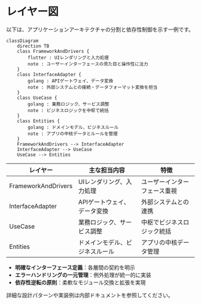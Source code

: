 # レイヤー図

以下は、アプリケーションアーキテクチャの分割と依存性制御を示す一例です。  

```mermaid
classDiagram
    direction TB
    class FrameworkAndDrivers {
        flutter : UIレンダリングと入力処理
        note : ユーザーインターフェースの見た目と操作性に注力
    }
    class InterfaceAdapter {
        golang : APIゲートウェイ、データ変換
        note : 外部システムとの接続・データフォーマット変換を担当
    }
    class UseCase {
        golang : 業務ロジック、サービス調整
        note : ビジネスロジックを中枢で統括
    }
    class Entities {
        golang : ドメインモデル、ビジネスルール
        note : アプリの中核データとルールを管理
    }
    FrameworkAndDrivers --> InterfaceAdapter
    InterfaceAdapter --> UseCase
    UseCase --> Entities
```

<!-- 補足: 各層の役割と設計思想 -->
| レイヤー              | 主な担当内容                              | 特徴                           |
|-----------------------|-----------------------------------------|--------------------------------|
| FrameworkAndDrivers   | UIレンダリング、入力処理                  | ユーザーインターフェース重視    |
| InterfaceAdapter      | APIゲートウェイ、データ変換               | 外部システムとの連携            |
| UseCase               | 業務ロジック、サービス調整               | 中枢でビジネスロジック統括       |
| Entities              | ドメインモデル、ビジネスルール           | アプリの中核データ管理          |

- **明確なインターフェース定義**：各層間の契約を明示
- **エラーハンドリングの一元管理**：例外処理が統一的に実装
- **依存性逆転の原則**：柔軟なモジュール交換と拡張を実現

詳細な設計パターンや実装例は内部ドキュメントを参照してください。
